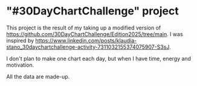 # "#30DayChartChallenge" project

This project is the result of my taking up a modified version of https://github.com/30DayChartChallenge/Edition2025/tree/main. I was inspired by https://www.linkedin.com/posts/klaudia-stano_30daychartchallenge-activity-7311032155374075907-S3sJ.

I don't plan to make one chart each day, but when I have time, energy and motivation.

All the data are made-up.

